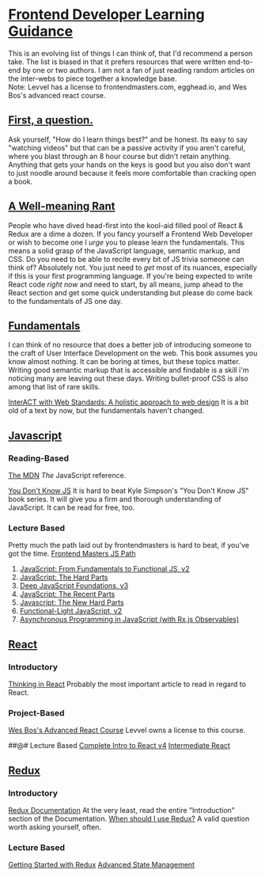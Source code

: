 # [Frontend Developer Learning Guidance](#intro)
This is an evolving list of things I can think of, that I'd recommend a person take. The list is biased in that it prefers resources that were written end-to-end by one or two authors. I am not a fan of just reading random articles on the inter-webs to piece together a knowledge base.  
Note: Levvel has a license to frontendmasters.com, egghead.io, and Wes Bos's advanced react course.  

## [First, a question.](#first)
Ask yourself, "How do I learn things best?" and be honest. Its easy to say "watching videos" but that can be a passive activity if you aren't careful, where you blast through an 8 hour course but didn't retain anything. Anything that gets your hands on the keys is good but you also don't want to just noodle around because it feels more comfortable than cracking open a book.

## [A Well-meaning Rant](#ranting)
People who have dived head-first into the kool-aid filled pool of React & Redux are a dime a dozen. If you fancy yourself a Frontend Web Developer or wish to become one I _urge_ you to please learn the fundamentals. This means a solid grasp of the JavaScript language, semantic markup, and CSS. Do you need to be able to recite every bit of JS trivia someone can think of? Absolutely not. You just need to _get_ most of its nuances, especially if this is your first programming language. If you're being expected to write React code _right now_ and need to start, by all means, jump ahead to the React section and get some quick understanding but please do come back to the fundamentals of JS one day.

## [Fundamentals](#fundamentals)
I can think of no resource that does a better job of introducing someone to the craft of User Interface Development on the web. This book assumes you know almost nothing. It can be boring at times, but these topics matter. Writing good semantic markup that is accessible and findable is a skill i'm noticing many are leaving out these days. Writing bullet-proof CSS is also among that list of rare skills.  

[InterACT with Web Standards: A holistic approach to web design](https://www.amazon.com/InterACT-Web-Standards-holistic-approach)
It is a bit old of a text by now, but the fundamentals haven't changed.

## [Javascript](#javascript)
### Reading-Based
[The MDN](https://developer.mozilla.org/en-US/docs/Web/JavaScript/Reference)
_The_ JavaScript reference.

[You Don't Know JS](https://github.com/getify/You-Dont-Know-JS)
It is hard to beat Kyle Simpson's "You Don't Know JS" book series. It will give you a firm and thorough understanding of JavaScript. It can be read for free, too.

### Lecture Based
Pretty much the path laid out by frontendmasters is hard to beat, if you've got the time.
[Frontend Masters JS Path](https://frontendmasters.com/learn/javascript/)
1. [JavaScript: From Fundamentals to Functional JS, v2](https://frontendmasters.com/courses/js-fundamentals-functional-v2/)
2. [JavaScript: The Hard Parts](https://frontendmasters.com/courses/javascript-hard-parts/)
3. [Deep JavaScript Foundations, v3](https://frontendmasters.com/courses/deep-javascript-v3/)
4. [JavaScript: The Recent Parts](https://frontendmasters.com/courses/js-recent-parts/)
5. [Javascript: The New Hard Parts](https://frontendmasters.com/courses/javascript-new-hard-parts/)
6. [Functional-Light JavaScript, v2](https://frontendmasters.com/courses/functional-javascript-v2/)
7. [Asynchronous Programming in JavaScript (with Rx.js Observables)](https://frontendmasters.com/courses/asynchronous-javascript/)


## [React](#react)
### Introductory
[Thinking in React](https://reactjs.org/docs/thinking-in-react.html)
Probably the most important article to read in regard to React.

### Project-Based
[Wes Bos's Advanced React Course](https://advancedreact.com/)
Levvel owns a license to this course.

##@# Lecture Based
[Complete Intro to React v4](https://frontendmasters.com/courses/complete-react-v4/)
[Intermediate React](https://frontendmasters.com/courses/intermediate-react/)

## [Redux](#redux)
### Introductory
[Redux Documentation](https://redux.js.org/introduction/getting-started)
At the very least, read the entire "Introduction" section of the Documentation.
[When should I use Redux?](https://redux.js.org/faq/general#when-should-i-use-redux)
A valid question worth asking yourself, often.

### Lecture Based
[Getting Started with Redux](https://egghead.io/courses/getting-started-with-redux)
[Advanced State Management](https://frontendmasters.com/courses/react-state)
